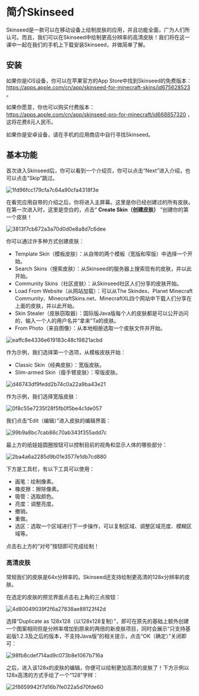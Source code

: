 # 简介Skinseed

Skinseed是一款可以在移动设备上绘制皮肤的应用，并且功能全面，广为人们所认可。而且，我们可以在Skinseed中绘制更高分辨率的高清皮肤！我们将在这一课中一起在我们的手机上下载安装Skinseed，并做简单了解。

## 安装

如果你是iOS设备，你可以在苹果官方的App Store中找到Skinseed的免费版本：https://apps.apple.com/cn/app/skinseed-for-minecraft-skins/id675628523 。

如果你愿意，你也可以购买付费版本：https://apps.apple.com/cn/app/skinseed-pro-for-minecraft/id668857320 ，这将花费8元人民币。

如果你是安卓设备，请在手机的应用商店中自行寻找Skinseed。

## 基本功能

首次进入Skinseed后，你可以看到一个介绍页，你可以点击“Next”进入介绍，也可以点击“Skip”跳过。

![1fd96fcc179cfa7c64a90cfa4318f3e](./assets/1fd96fcc179cfa7c64a90cfa4318f3e.jpg)

在看完应用自带的介绍之后，你将进入主屏幕。这里是你已经创建过的所有皮肤。在第一次进入时，这里是空白的，点击“ **Create Skin（创建皮肤）** ”创建你的第一个皮肤！

![3813f7cb872a3a70d0d0e8a8d7c6dee](./assets/3813f7cb872a3a70d0d0e8a8d7c6dee.jpg)

你可以通过许多种方式创建皮肤：

- Template Skin（模板皮肤）：从自带的两个模板（宽版和窄版）中选择一个开始。
- Search Skins（搜索皮肤）：从Skinseed的服务器上搜索现有的皮肤，并以此开始。
- Community Skins（社区皮肤）：从Skinseed社区人们分享的皮肤开始。
- Load From Website（从网站加载）：可以从The Skindex、Planet Minecraft Community、MinecraftSkins.net、MinecraftXL四个网站中下载人们分享在上面的皮肤，并以此开始。
- Skin Stealer（皮肤窃取器）：国际版Java版每个人的皮肤都是可以公开访问的，输入一个人的用户名并“拿来”Ta的皮肤。
- From Photo（来自图像）：从本地相册选取一个皮肤文件并开始。

![eaffc8e4336e619183c48c19821acbd](./assets/eaffc8e4336e619183c48c19821acbd.jpg)

作为示例，我们选择第一个选项，从模板皮肤开始：

- Classic Skin（经典皮肤）：宽版皮肤。
- Slim-armed Skin（瘦手臂皮肤）：窄版皮肤。

![d46743df9fedd2b74c0a22a9ba43e21](./assets/d46743df9fedd2b74c0a22a9ba43e21.jpg)

作为示例，我们选择宽版皮肤：

![0f8c55e7235f28f5fb0f5be4c1de057](./assets/0f8c55e7235f28f5fb0f5be4c1de057.jpg)

我们点击“Edit（编辑）”进入皮肤的编辑界面：

![99b9a8bc7cab86c70ab343f355add7c](./assets/99b9a8bc7cab86c70ab343f355add7c.jpg)

最上方的纸娃娃圆圈按钮可以控制目前的视角和显示人体的哪些部分：

![2ba4a6a2285d9b01e3577e1db7cd880](./assets/2ba4a6a2285d9b01e3577e1db7cd880.jpg)

下方是工具栏，有以下工具可以使用：

- 画笔：绘制像素。
- 橡皮擦：擦除像素。
- 吸管：选取颜色。
- 亮度：调整亮度。
- 撤销。
- 重做。
- 选区：选取一个区域进行下一步操作，可以复制区域、调整区域亮度、模糊区域等。

点击右上方的“对号”按钮即可完成绘制！

### 高清皮肤

常规我们的皮肤是64x分辨率的。Skinseed还支持绘制更高清的128x分辨率的皮肤。

在选定的皮肤的预览界面点击右上角的三点按钮：

![4d80049039f2f6a27838ae88123f42d](./assets/4d80049039f2f6a27838ae88123f42d.jpg)

选择“Duplicate as 128x128（以128x128复制）”，即可在原先的基础上额外创建一个图案相同但是分辨率增加到原来的两倍的新皮肤项目，同时会展示“只支持基岩版1.2.3及之后的版本，不支持Java版”的相关提示，点击“OK（确定）”关闭即可：

![98fb8cdef714ad9c073b8e1067b716a](./assets/98fb8cdef714ad9c073b8e1067b716a.jpg)

之后，进入该128x的皮肤的编辑，你便可以绘制更加高清的皮肤了！下方示例以128x高清的方式手绘了一个“128”字样：

![2f8659942f7d16b7fe022a5d70fde60](./assets/2f8659942f7d16b7fe022a5d70fde60.jpg)